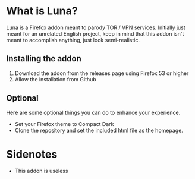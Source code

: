 # What is Luna?
Luna is a Firefox addon meant to parody TOR / VPN services. Initially just meant for an unrelated English project, keep in mind that this addon isn't meant to accomplish anything, just look semi-realistic.

## Installing the addon
1. Download the addon from the releases page using Firefox 53 or higher
2. Allow the installation from Github

## Optional
Here are some optional things you can do to enhance your experience.
* Set your Firefox theme to Compact Dark
* Clone the repository and set the included html file as the homepage.

# Sidenotes
- This addon is useless
